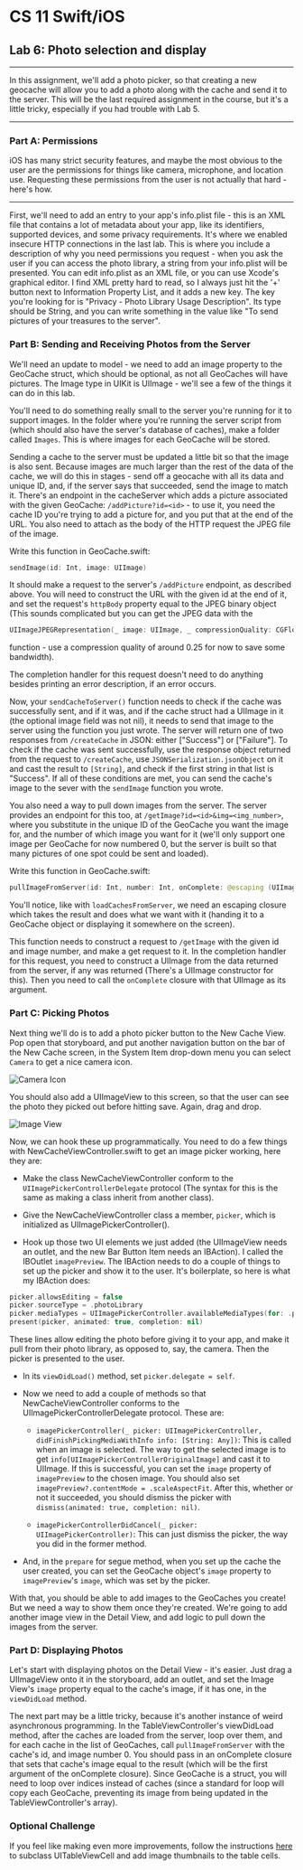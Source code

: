 # CS 11 Swift/iOS
## Lab 6: Photo selection and display

---

In this assignment, we'll add a photo picker, so that creating a new geocache
will allow you to add a photo along with the cache and send it to the
server. This will be the last required assignment in the course, but it's
a little tricky, especially if you had trouble with Lab 5.

---

### Part A: Permissions

iOS has many strict security features, and maybe the most obvious to the
user are the permissions for things like camera, microphone, and location use.
Requesting these permissions from the user is not actually that hard - here's
how.

---

First, we'll need to add an entry to your app's info.plist file - this is an
XML file that contains a lot of metadata about your app, like its identifiers,
supported devices, and some privacy requirements.
It's where we enabled insecure HTTP connections in the last lab.
This is where you include
a description of why you need permissions you request - when you ask the user
if you can access the photo library, a string from your info.plist will be
presented. You can edit info.plist as an XML file, or you can use Xcode's
graphical editor. I find XML pretty hard to read, so I always just hit the
'+' button next to Information Property List, and it adds a new key. The key
you're looking for is "Privacy - Photo Library Usage Description". Its type
should be String, and you can write something in the value like
"To send pictures of your treasures to the server".

### Part B: Sending and Receiving Photos from the Server

We'll need an update to model - we need to add an image property to the
GeoCache struct, which should be optional, as not all GeoCaches will have
pictures. The Image type in UIKit is UIImage - we'll see a few of the things
it can do in this lab.

You'll need to do something really small to the server you're running for
it to support images. In the folder where you're running the server script
from (which should also have the server's database of caches), make a folder
called `Images`. This is where images for each GeoCache will be stored.

Sending a cache to the server must be updated a little bit so that the image
is also sent. Because images are much larger than the rest of the data of
the cache, we will do this in stages - send off a geocache with all its data
and unique ID, and, if the server says that succeeded, send the image to
match it. There's an endpoint in the cacheServer which adds a picture
associated with the
given GeoCache: `/addPicture?id=<id>` - to
use it, you need the cache ID you're trying to add a picture for, and you
put that at the end of the URL. You also need to attach as the body of the
HTTP request the JPEG file of the image.

Write this function in GeoCache.swift:

```swift
sendImage(id: Int, image: UIImage)
```

It should make a request to the server's `/addPicture` endpoint, as described
above. You will need to construct the URL with the given id at the end of it,
and set the request's `httpBody` property equal to the JPEG binary object
(This sounds complicated but you can get the JPEG data with the
```swift
UIImageJPEGRepresentation(_ image: UIImage, _ compressionQuality: CGFloat)
```
function - use a compression quality of around 0.25 for now to save some
bandwidth).

The completion handler for this request doesn't need to do anything besides
printing an error description, if an error occurs.

Now, your `sendCacheToServer()` function needs to check if the cache
was successfully sent, and if it was, and if the cache struct had a UIImage
in it (the optional image field was not nil), it needs to send that image
to the server using the function you just wrote. The server will return one of
two responses from `/createCache` in JSON: either ["Success"] or ["Failure"].
To check if the cache
was sent successfully, use the response object returned from the request
to `/createCache`, use `JSONSerialization.jsonObject` on it and cast the
result to `[String]`, and check if the first string in that list is "Success".
If all of these conditions are met, you can send the cache's image to the
sever with the `sendImage` function you wrote.

You also need a way to pull down images from the server. The server provides
an endpoint for this too, at `/getImage?id=<id>&img=<img_number>`, where you
substitute in the unique ID of the GeoCache you want the image for, and the
number of which image you want for it (we'll only support one image per
GeoCache for now numbered 0, but the server is built so that many pictures of
one spot could be sent and loaded).

Write this function in GeoCache.swift:

```swift
pullImageFromServer(id: Int, number: Int, onComplete: @escaping (UIImage) -> ())
```

You'll notice, like with `loadCachesFromServer`, we need an escaping closure
which takes the result and does what we want with it (handing it to a GeoCache
object or displaying it somewhere on the screen).

This function needs to construct a request to `/getImage` with the given
id and image number, and make a get request to it. In the completion handler
for this request, you need to construct a UIImage from the data returned
from the server, if any was returned (There's a UIImage constructor for this).
Then you need to call the `onComplete` closure with that UIImage as its
argument.

### Part C: Picking Photos

Next thing we'll do is to add a photo picker button to the New Cache View.
Pop open that storyboard, and put another navigation button on the bar of the
New Cache screen, in the System Item drop-down menu you can select
`Camera` to get a nice camera icon.

![Camera Icon](screenshots/lab6/x-01.png)

You should also add a UIImageView to this screen, so that the user can see
the photo they picked out before hitting save. Again, drag and drop.

![Image View](screenshots/lab6/x-02.png)

Now, we can hook these up programmatically. You need to do a few things with
NewCacheViewController.swift to get an image picker working, here they are:

- Make the class NewCacheViewController conform to the
`UIImagePickerControllerDelegate` protocol (The syntax for this is the same
as making a class inherit from another class).

- Give the NewCacheViewController class a member, `picker`, which is
initialized as UIImagePickerController().

- Hook up those two UI elements we just added (the UIImageView needs an outlet,
and the new Bar Button Item needs an IBAction). I called the IBOutlet
`imagePreview`. The IBAction needs to do a couple of things to set up the
picker and show it to the user. It's boilerplate, so here is what my
IBAction does:
```swift
picker.allowsEditing = false
picker.sourceType = .photoLibrary
picker.mediaTypes = UIImagePickerController.availableMediaTypes(for: .photoLibrary)!
present(picker, animated: true, completion: nil)
```
These lines allow editing the photo before giving it to your app, and make it
pull from their photo library, as opposed to, say, the camera. Then the
picker is presented to the user.

- In its `viewDidLoad()` method, set `picker.delegate = self`.

- Now we need to add a couple of methods so that NewCacheViewController
conforms to the UIImagePickerControllerDelegate protocol. These are:

  - `imagePickerController(_ picker: UIImagePickerController, didFinishPickingMediaWithInfo info: [String: Any])`: This is called when an image is selected.
The way to get the selected image is to get
`info[UIImagePickerControllerOriginalImage]`
and cast it to UIImage. If this is successful, you can set the `image` property
of `imagePreview` to the chosen image. You should also set
`imagePreview?.contentMode = .scaleAspectFit`. After this, whether or not
it succeeded, you should dismiss the picker with
`dismiss(animated: true, completion: nil)`.

  - `imagePickerControllerDidCancel(_ picker: UIImagePickerController)`: This
can just dismiss the picker, the way you did in the former method.

- And, in the `prepare` for segue method, when you set up the cache the user
created, you can set the GeoCache object's `image` property to `imagePreview`'s 
`image`, which was set by the picker.

With that, you should be able to add images to the GeoCaches you create! But
we need a way to show them once they're created. We're going to add another
image view in the Detail View, and add logic to pull down the images from
the server.

### Part D: Displaying Photos

Let's start with displaying photos on the Detail View - it's easier. Just
drag a UIImageView onto it in the storyboard, add an outlet, and set the
Image View's `image` property equal to the cache's image, if it has one,
in the `viewDidLoad` method.

The next part may be a little tricky, because it's another instance of weird
asynchronous programming. In the TableViewController's viewDidLoad method,
after the caches are loaded from the server, loop over them, and for each
cache in the list of GeoCaches, call
`pullImageFromServer` with the cache's id, and image number 0. You should
pass in an onComplete closure that sets that cache's image equal to the
result (which will be the first argument of the onComplete closure).
Since GeoCache is a struct, you will need to loop over indices instead of
caches (since a standard for loop will copy each GeoCache, preventing its
image from being updated in the TableViewController's array).

### Optional Challenge

If you feel like making even more improvements, follow the instructions
[here](https://developer.apple.com/library/content/referencelibrary/GettingStarted/DevelopiOSAppsSwift/CreateATableView.html#//apple_ref/doc/uid/TP40015214-CH8-SW2) to subclass UITableViewCell and add image thumbnails to
the table cells.
